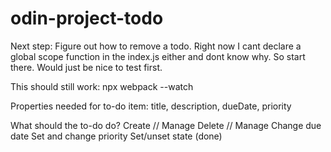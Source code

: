 # odin-project-todo

Next step: Figure out how to remove a todo. Right now I cant declare a global scope function in the index.js
either and dont know why. So start there. Would just be nice to test first. 

This should still work: 
npx webpack --watch


Properties needed for to-do item: 
title, description, dueDate, priority

What should the to-do do? 
Create // Manage
Delete // Manage
Change due date
Set and change priority
Set/unset state (done)


